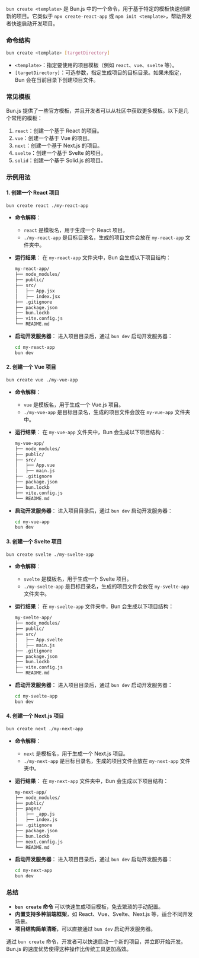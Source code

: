 `bun create <template>` 是 Bun.js 中的一个命令，用于基于特定的模板快速创建新的项目。它类似于 `npx create-react-app` 或 `npm init <template>`，帮助开发者快速启动开发项目。

### 命令结构

```bash
bun create <template> [targetDirectory]
```

- `<template>`：指定要使用的项目模板（例如 `react`、`vue`、`svelte` 等）。
- `[targetDirectory]`：可选参数，指定生成项目的目标目录。如果未指定，Bun 会在当前目录下创建项目文件。

### 常见模板
Bun.js 提供了一些官方模板，并且开发者可以从社区中获取更多模板。以下是几个常用的模板：
1. `react`：创建一个基于 React 的项目。
2. `vue`：创建一个基于 Vue 的项目。
3. `next`：创建一个基于 Next.js 的项目。
4. `svelte`：创建一个基于 Svelte 的项目。
5. `solid`：创建一个基于 Solid.js 的项目。

### 示例用法

#### 1. 创建一个 React 项目

```bash
bun create react ./my-react-app
```

- **命令解释**：
  - `react` 是模板名，用于生成一个 React 项目。
  - `./my-react-app` 是目标目录名，生成的项目文件会放在 `my-react-app` 文件夹中。
  
- **运行结果**：
  在 `my-react-app` 文件夹中，Bun 会生成以下项目结构：

  ```bash
  my-react-app/
  ├── node_modules/
  ├── public/
  ├── src/
  │   ├── App.jsx
  │   ├── index.jsx
  ├── .gitignore
  ├── package.json
  ├── bun.lockb
  ├── vite.config.js
  └── README.md
  ```

- **启动开发服务器**：
  进入项目目录后，通过 `bun dev` 启动开发服务器：
  
  ```bash
  cd my-react-app
  bun dev
  ```

#### 2. 创建一个 Vue 项目

```bash
bun create vue ./my-vue-app
```

- **命令解释**：
  - `vue` 是模板名，用于生成一个 Vue.js 项目。
  - `./my-vue-app` 是目标目录名，生成的项目文件会放在 `my-vue-app` 文件夹中。

- **运行结果**：
  在 `my-vue-app` 文件夹中，Bun 会生成以下项目结构：

  ```bash
  my-vue-app/
  ├── node_modules/
  ├── public/
  ├── src/
  │   ├── App.vue
  │   ├── main.js
  ├── .gitignore
  ├── package.json
  ├── bun.lockb
  ├── vite.config.js
  └── README.md
  ```

- **启动开发服务器**：
  进入项目目录后，通过 `bun dev` 启动开发服务器：

  ```bash
  cd my-vue-app
  bun dev
  ```

#### 3. 创建一个 Svelte 项目

```bash
bun create svelte ./my-svelte-app
```

- **命令解释**：
  - `svelte` 是模板名，用于生成一个 Svelte 项目。
  - `./my-svelte-app` 是目标目录名，生成的项目文件会放在 `my-svelte-app` 文件夹中。

- **运行结果**：
  在 `my-svelte-app` 文件夹中，Bun 会生成以下项目结构：

  ```bash
  my-svelte-app/
  ├── node_modules/
  ├── public/
  ├── src/
  │   ├── App.svelte
  │   ├── main.js
  ├── .gitignore
  ├── package.json
  ├── bun.lockb
  ├── vite.config.js
  └── README.md
  ```

- **启动开发服务器**：
  进入项目目录后，通过 `bun dev` 启动开发服务器：

  ```bash
  cd my-svelte-app
  bun dev
  ```

#### 4. 创建一个 Next.js 项目

```bash
bun create next ./my-next-app
```

- **命令解释**：
  - `next` 是模板名，用于生成一个 Next.js 项目。
  - `./my-next-app` 是目标目录名，生成的项目文件会放在 `my-next-app` 文件夹中。

- **运行结果**：
  在 `my-next-app` 文件夹中，Bun 会生成以下项目结构：

  ```bash
  my-next-app/
  ├── node_modules/
  ├── public/
  ├── pages/
  │   ├── _app.js
  │   ├── index.js
  ├── .gitignore
  ├── package.json
  ├── bun.lockb
  ├── next.config.js
  └── README.md
  ```

- **启动开发服务器**：
  进入项目目录后，通过 `bun dev` 启动开发服务器：

  ```bash
  cd my-next-app
  bun dev
  ```

### 总结
- **`bun create` 命令** 可以快速生成项目模板，免去繁琐的手动配置。
- **内置支持多种前端框架**，如 React、Vue、Svelte、Next.js 等，适合不同开发场景。
- **项目结构简单清晰**，可以直接通过 `bun dev` 启动开发服务器。

通过 `bun create` 命令，开发者可以快速启动一个新的项目，并立即开始开发。Bun.js 的速度优势使得这种操作比传统工具更加高效。